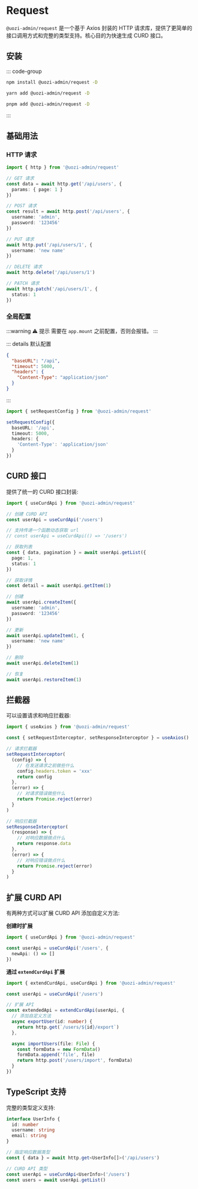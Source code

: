 # Request

`@uozi-admin/request` 是一个基于 Axios 封装的 HTTP 请求库，提供了更简单的接口调用方式和完整的类型支持。核心目的为快速生成 CURD 接口。

## 安装

::: code-group
```bash [npm]
npm install @uozi-admin/request -D
```

```bash [yarn]
yarn add @uozi-admin/request -D
```

```bash [pnpm]
pnpm add @uozi-admin/request -D
```
:::

## 基础用法

### HTTP 请求

```ts
import { http } from '@uozi-admin/request'

// GET 请求
const data = await http.get('/api/users', {
  params: { page: 1 }
})

// POST 请求
const result = await http.post('/api/users', {
  username: 'admin',
  password: '123456'
})

// PUT 请求
await http.put('/api/users/1', {
  username: 'new name'
})

// DELETE 请求
await http.delete('/api/users/1')

// PATCH 请求
await http.patch('/api/users/1', {
  status: 1
})
```

### 全局配置

:::warning ⚠️ 提示
需要在 `app.mount` 之前配置，否则会报错。
:::

::: details 默认配置
```json
{
  "baseURL": "/api",
  "timeout": 5000,
  "headers": {
    "Content-Type": "application/json"
  }
}
```
:::

```ts
import { setRequestConfig } from '@uozi-admin/request'

setRequestConfig({
  baseURL: '/api',
  timeout: 5000,
  headers: {
    'Content-Type': 'application/json'
  }
})
```

## CURD 接口

提供了统一的 CURD 接口封装:

```ts
import { useCurdApi } from '@uozi-admin/request'

// 创建 CURD API
const userApi = useCurdApi('/users') 

// 支持传递一个函数动态获取 url
// const userApi = useCurdApi(() => '/users') 

// 获取列表
const { data, pagination } = await userApi.getList({
  page: 1,
  status: 1
})

// 获取详情
const detail = await userApi.getItem(1)

// 创建
await userApi.createItem({
  username: 'admin',
  password: '123456'
})

// 更新
await userApi.updateItem(1, {
  username: 'new name'
})

// 删除
await userApi.deleteItem(1)

// 恢复
await userApi.restoreItem(1)
```

## 拦截器

可以设置请求和响应拦截器:

```ts
import { useAxios } from '@uozi-admin/request'

const { setRequestInterceptor, setResponseInterceptor } = useAxios()

// 请求拦截器
setRequestInterceptor(
  (config) => {
    // 在发送请求之前做些什么
    config.headers.token = 'xxx'
    return config
  },
  (error) => {
    // 对请求错误做些什么
    return Promise.reject(error)
  }
)

// 响应拦截器
setResponseInterceptor(
  (response) => {
    // 对响应数据做点什么
    return response.data
  },
  (error) => {
    // 对响应错误做点什么
    return Promise.reject(error)
  }
)
```

## 扩展 CURD API

有两种方式可以扩展 CURD API 添加自定义方法:

**创建时扩展**

```ts
import { useCurdApi } from '@uozi-admin/request'

const userApi = useCurdApi('/users', {
  newApi: () => []
})
```

**通过 `extendCurdApi` 扩展**

```ts
import { extendCurdApi, useCurdApi } from '@uozi-admin/request'

const userApi = useCurdApi('/users')

// 扩展 API
const extendedApi = extendCurdApi(userApi, {
  // 添加自定义方法
  async exportUser(id: number) {
    return http.get(`/users/${id}/export`)
  },

  async importUsers(file: File) {
    const formData = new FormData()
    formData.append('file', file)
    return http.post('/users/import', formData)
  }
})
```

## TypeScript 支持

完整的类型定义支持:

```ts
interface UserInfo {
  id: number
  username: string
  email: string
}

// 指定响应数据类型
const { data } = await http.get<UserInfo[]>('/api/users')

// CURD API 类型
const userApi = useCurdApi<UserInfo>('/users')
const users = await userApi.getList()
```

